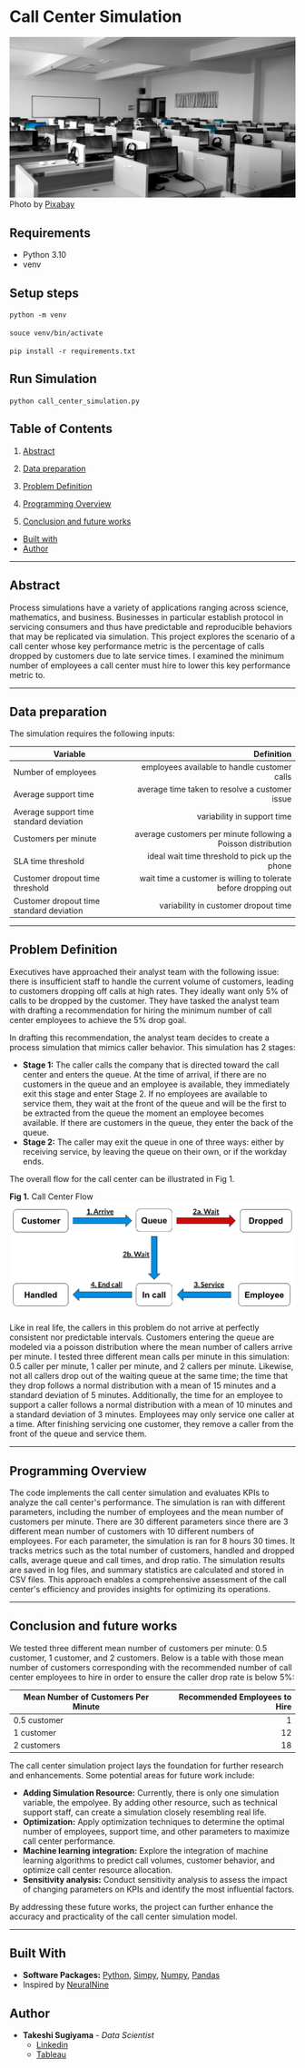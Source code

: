 # Call Center Simulation

![Cover](img/pexels-pixabay-267507.jpg)
Photo by [Pixabay](https://www.pexels.com/photo/gray-wooden-computer-cubicles-inside-room-267507/)

## Requirements

- Python 3.10
- venv

## Setup steps

```
python -m venv

souce venv/bin/activate

pip install -r requirements.txt
```

## Run Simulation

```
python call_center_simulation.py
```

## Table of Contents
1. [Abstract](#abstract)

2. [Data preparation](#data-preparation)

3. [Problem Definition](#problem-definition)

4. [Programming Overview](#programming-overview)

5. [Conclusion and future works](#conclusion-and-future-works)

- [Built with](#built-with)
- [Author](#author)

---

## Abstract

Process simulations have a variety of applications ranging across science, mathematics, and business. Businesses in particular establish protocol in servicing consumers and thus have predictable and reproducible behaviors that may be replicated via simulation. This project explores the scenario of a call center whose key performance metric is the percentage of calls dropped by customers due to late service times. I examined the minimum number of employees a call center must hire to lower this key performance metric to.

---

## Data preparation

The simulation requires the following inputs:

| Variable | Definition |
| ----------------------------- | -----------------------------: |
| Number of employees | employees available to handle customer calls |
| Average support time | average time taken to resolve a customer issue |
| Average support time standard deviation | variability in support time |
| Customers per minute | average customers per minute following a Poisson distribution |
| SLA time threshold  | ideal wait time threshold to pick up the phone |
| Customer dropout time threshold | wait time a customer is willing to tolerate before dropping out |
| Customer dropout time standard deviation | variability in customer dropout time |


---

## Problem Definition

Executives have approached their analyst team with the following issue: there is insufficient staff to handle the current volume of customers, leading to customers dropping off calls at high rates. They ideally want only 5% of calls to be dropped by the customer. They have tasked the analyst team with drafting a recommendation for hiring the minimum number of call center employees to achieve the 5% drop goal.

In drafting this recommendation, the analyst team decides to create a process simulation that mimics caller behavior. This simulation has 2 stages:

- **Stage 1:** The caller calls the company that is directed toward the call center and enters the queue. At the time of arrival, if there are no customers in the queue and an employee is available, they immediately exit this stage and enter Stage 2. If no employees are available to service them, they wait at the front of the queue and will be the first to be extracted from the queue the moment an employee becomes available. If there are customers in the queue, they enter the back of the queue.
- **Stage 2:** The caller may exit the queue in one of three ways: either by receiving service, by leaving the queue on their own, or if the workday ends.

The overall flow for the call center can be illustrated in Fig 1.

**Fig 1.** Call Center Flow
![Flow](img/call-center-flow.png)

Like in real life, the callers in this problem do not arrive at perfectly consistent nor predictable intervals. Customers entering the queue are modeled via a poisson distribution where the mean number of callers arrive per minute. I tested three different mean calls per minute in this simulation: 0.5 caller per minute, 1 caller per minute, and 2 callers per minute. Likewise, not all callers drop out of the waiting queue at the same time; the time that they drop follows a normal distribution with a mean of 15 minutes and a standard deviation of 5 minutes. Additionally, the time for an employee to support a caller follows a normal distribution with a mean of 10 minutes and a standard deviation of 3 minutes. Employees may only service one caller at a time. After finishing servicing one customer, they remove a caller from the front of the queue and service them.

---

## Programming Overview
The code implements the call center simulation and evaluates KPIs to analyze the call center's performance. The simulation is ran with different parameters, including the number of employees and the mean number of customers per minute. There are 30 different parameters since there are 3 different mean number of customers with 10 different numbers of employees. For each parameter, the simulation is ran for 8 hours 30 times. It tracks metrics such as the total number of customers, handled and dropped calls, average queue and call times, and drop ratio. The simulation results are saved in log files, and summary statistics are calculated and stored in CSV files. This approach enables a comprehensive assessment of the call center's efficiency and provides insights for optimizing its operations.

---

## Conclusion and future works

We tested three different mean number of customers per minute: 0.5 customer, 1 customer, and 2 customers. Below is a table with those mean number of customers corresponding with the recommended number of call center employees to hire in order to ensure the caller drop rate is below 5%:

| Mean Number of Customers Per Minute | Recommended Employees to Hire  |
| ----------------------------- | -----------------------------: |
| 0.5 customer                   | 1                             |
| 1 customer                      | 12                             |
| 2 customers                     | 18                              |

The call center simulation project lays the foundation for further research and enhancements. Some potential areas for future work include:

- **Adding Simulation Resource:** Currently, there is only one simulation variable, the empolyee. By adding other resource, such as technical support staff, can create a simulation closely resembling  real life.
- **Optimization:** Apply optimization techniques to determine the optimal number of employees, support time, and other parameters to maximize call center performance.
- **Machine learning integration:** Explore the integration of machine learning algorithms to predict call volumes, customer behavior, and optimize call center resource allocation.
- **Sensitivity analysis:** Conduct sensitivity analysis to assess the impact of changing parameters on KPIs and identify the most influential factors.

By addressing these future works, the project can further enhance the accuracy and practicality of the call center simulation model.

---

## Built With

* **Software Packages:**  [Python](https://www.python.org/), [Simpy](https://simpy.readthedocs.io/en/latest/), [Numpy](https://numpy.org/), [Pandas](https://pandas.pydata.org/docs/)
* Inspired by [NeuralNine](https://youtu.be/8SLk_uRRcgc)
## Author

* **Takeshi Sugiyama** - *Data Scientist*
  * [Linkedin](https://www.linkedin.com/in/takeshi-sugiyama/)
  * [Tableau](https://public.tableau.com/profile/takeshi.sugiyama)
